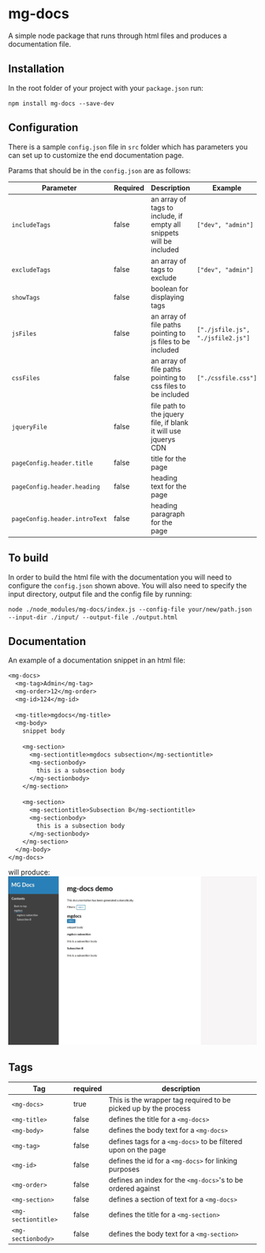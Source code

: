 # mg-docs
A simple node package that runs through html files and produces a documentation file.

## Installation
In the root folder of your project with your `package.json` run:
```
npm install mg-docs --save-dev
```

## Configuration
There is a sample `config.json` file in `src` folder which has parameters you can set up to customize the end documentation page.

Params that should be in the `config.json` are as follows:

Parameter | Required | Description | Example
------------ | --------- | ------ | ------
`includeTags` | false | an array of tags to include, if empty all snippets will be included | `["dev", "admin"]`
`excludeTags` | false | an array of tags to exclude | `["dev", "admin"]`
`showTags` | false | boolean for displaying tags | 
`jsFiles` | false | an array of file paths pointing to js files to be included | `["./jsfile.js", "./jsfile2.js"]`
`cssFiles` | false | an array of file paths pointing to css files to be included | `["./cssfile.css"]`
`jqueryFile` | false | file path to the jquery file, if blank it will use jquerys CDN | 
`pageConfig.header.title` | false | title for the page |
`pageConfig.header.heading` | false | heading text for the page | 
`pageConfig.header.introText` | false | heading paragraph for the page |

## To build

In order to build the html file with the documentation you will need to configure the `config.json` shown above. You will also need to specify the input directory, output file and the config file by running:

```
node ./node_modules/mg-docs/index.js --config-file your/new/path.json --input-dir ./input/ --output-file ./output.html
```


## Documentation
An example of a documentation snippet in an html file:
```
<mg-docs>
  <mg-tag>Admin</mg-tag>
  <mg-order>12</mg-order>
  <mg-id>124</mg-id>

  <mg-title>mgdocs</mg-title>
  <mg-body>
    snippet body

    <mg-section>
      <mg-sectiontitle>mgdocs subsection</mg-sectiontitle>
      <mg-sectionbody>
        this is a subsection body
      </mg-sectionbody>
    </mg-section>

    <mg-section>
      <mg-sectiontitle>Subsection B</mg-sectiontitle>
      <mg-sectionbody>
        this is a subsection body
      </mg-sectionbody>
    </mg-section>
  </mg-body>
</mg-docs>
```

will produce:
![mg-docs demo](/images/mg-docs-demo.JPG)


## Tags

Tag | required | description
------|------|-----
`<mg-docs>` | true | This is the wrapper tag required to be picked up by the process
`<mg-title>` | false | defines the title for a `<mg-docs>`
`<mg-body>` | false | defines the body text for a `<mg-docs>`
`<mg-tag>` | false | defines tags for a `<mg-docs>` to be filtered upon on the page
`<mg-id>` | false | defines the id for a `<mg-docs>` for linking purposes
`<mg-order>` | false | defines an index for the `<mg-docs>`'s to be ordered against
`<mg-section>` | false | defines a section of text for a `<mg-docs>`
`<mg-sectiontitle>` | false | defines the title for a `<mg-section>`
`<mg-sectionbody>` | false | defines the body text for a `<mg-section>`




